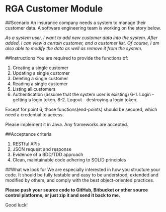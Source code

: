 RGA Customer Module
===================

##Scenario
An insurance company needs a system to manage their customer data.  A software engineering team is working on the story below.

*As a system user, I want to add new customer data into the system. After added, I can view a certain customer, and a customer list. Of course, I am also able to modify the data as well as remove it from the system.* 


##Instructions
You are required to provide the functions of:

1. Creating a single customer
2. Updating a single customer
3. Deleting a single customer
4. Reading a single customer
5. Listing all customers
6. Authentication (assume that the system user is existing)
6-1. Login - getting a login token. 
6-2. Logout - destroying a login token.

Except for point 6, those functions(end-points) should be secured, which need a credential to access.

Please implement it in Java. Any frameworks are accepted.

##Acceptance criteria
1. RESTful APIs
2. JSON request and response
3. Evidence of a BDD/TDD approach
4. Clean, maintainable code adhering to SOLID principles

##What we look for
We are especially interested in how you structure your code. It should be fully testable and easy to be understood, extended and modified by others, and comply with the best object-oriented practices.

**Please push your source code to GitHub, Bitbucket or other source control platforms, or just zip it and send it back to me.**

Good luck!
